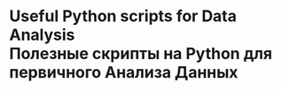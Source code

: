 <h1>Useful Python scripts for Data Analysis<br>Полезные скрипты на Python для первичного Анализа Данных</h1>
